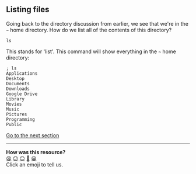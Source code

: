 ## Listing files
Going back to the directory discussion from earlier, we see that we're in the `~` home directory. How do we list all of the contents of this directory?

`ls`

This stands for 'list'. This command will show everything in the `~` home directory:

```shell
; ls
Applications
Desktop
Documents
Downloads
Google Drive
Library
Movies
Music
Pictures
Programming
Public

```

[Go to the next section](./04_changing_directories.md)


<!-- BEGIN GENERATED SECTION DO NOT EDIT -->

---

**How was this resource?**  
[😫](https://airtable.com/shrUJ3t7KLMqVRFKR?prefill_Repository=makersacademy/course&prefill_File=foundations/command_line/03_listing_files.md&prefill_Sentiment=😫) [😕](https://airtable.com/shrUJ3t7KLMqVRFKR?prefill_Repository=makersacademy/course&prefill_File=foundations/command_line/03_listing_files.md&prefill_Sentiment=😕) [😐](https://airtable.com/shrUJ3t7KLMqVRFKR?prefill_Repository=makersacademy/course&prefill_File=foundations/command_line/03_listing_files.md&prefill_Sentiment=😐) [🙂](https://airtable.com/shrUJ3t7KLMqVRFKR?prefill_Repository=makersacademy/course&prefill_File=foundations/command_line/03_listing_files.md&prefill_Sentiment=🙂) [😀](https://airtable.com/shrUJ3t7KLMqVRFKR?prefill_Repository=makersacademy/course&prefill_File=foundations/command_line/03_listing_files.md&prefill_Sentiment=😀)  
Click an emoji to tell us.

<!-- END GENERATED SECTION DO NOT EDIT -->
